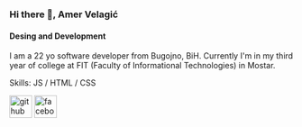 ### Hi there 👋, Amer Velagić
#### Desing and Development
I am a 22 yo software developer from Bugojno, BiH. Currently I'm in my third year of college at FIT (Faculty of Informational Technologies) in Mostar.

Skills:  JS / HTML / CSS



[<img src='https://cdn.jsdelivr.net/npm/simple-icons@3.0.1/icons/github.svg' alt='github' height='40'>](https://github.com/Velaludin)  [<img src='https://cdn.jsdelivr.net/npm/simple-icons@3.0.1/icons/facebook.svg' alt='facebook' height='40'>](https://www.facebook.com/amer.velagic.9)  

